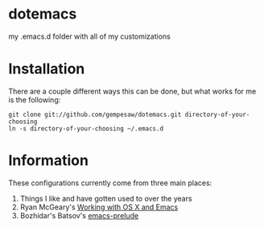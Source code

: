 dotemacs
======

my .emacs.d folder with all of my customizations

Installation
======

There are a couple different ways this can be done, but what works for me is the following:

    git clone git://github.com/gempesaw/dotemacs.git directory-of-your-choosing
    ln -s directory-of-your-choosing ~/.emacs.d

Information
======

These configurations currently come from three main places:

1. Things I like and have gotten used to over the years
2. Ryan McGeary's [Working with OS X and Emacs](http://how-i-work.com/workbenches/30-working-with-os-x-and-emacs)
3. Bozhidar's Batsov's [emacs-prelude](https://github.com/bbatsov/prelude)